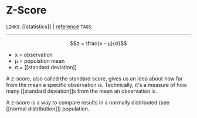 # Z-Score
`LINKS`: [[statistics]] | [reference](https://www.statisticshowto.com/probability-and-statistics/z-score/)
`TAGS`: 

---
$$z = \frac{x – μ}{σ}$$

- x = observation
- μ = population mean
- σ = [[standard deviation]]

A z-score, also called the standard score, gives us an idea about how far from the mean a specific observation is. Technically, it's a measure of how many [[standard deviation]]s from the mean an observation is.

A z-score is a way to compare results in a normally distributed (see [[normal distribution]])  population. 